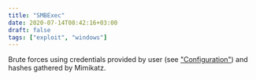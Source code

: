 ```yaml
---
title: "SMBExec"
date: 2020-07-14T08:42:16+03:00
draft: false
tags: ["exploit", "windows"]
---
```


Brute forces using credentials provided by user (see ["Configuration"](../usage/configuration)) and hashes gathered by Mimikatz.
